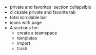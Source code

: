 - private and favorites' section collapsible
- clickable private and favorite tab
- total scrollable bar
- icons with page
- 4 sections for:
  - create a teamspace
  - templates
  - import
  - trash
